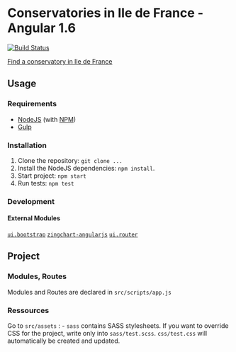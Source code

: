 # Conservatories in Ile de France - Angular 1.6

[![Build Status](https://travis-ci.org/eponae/angular-es-charts.svg?branch=master)](https://travis-ci.org/eponae/angular-es-charts)

[Find a conservatory in Ile de France](https://charts.eponae.fr)

## Usage
### Requirements
* [NodeJS](http://nodejs.org/) (with [NPM](https://www.npmjs.org/))
* [Gulp](http://gulpjs.com)

### Installation
1. Clone the repository: `git clone ...`
2. Install the NodeJS dependencies: `npm install`.
3. Start project: `npm start`
4. Run tests: `npm test`

### Development

#### External Modules

[`ui.bootstrap`](http://angular-ui.github.io/bootstrap/)
[`zingchart-angularjs`](https://www.zingchart.com/)
[`ui.router`](https://github.com/angular-ui/ui-router)

## Project
### Modules, Routes
Modules and Routes are declared in `src/scripts/app.js`

### Ressources
Go to `src/assets` :
    - `sass` contains SASS stylesheets. If you want to override CSS for the project, write only into `sass/test.scss`. `css/test.css` will automatically be created and updated.
